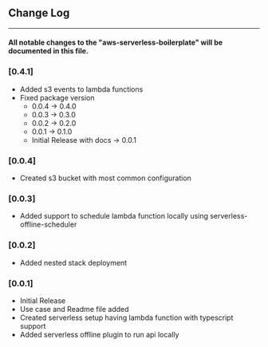 ## Change Log
____
#### All notable changes to the "aws-serverless-boilerplate" will be documented in this file.

### [0.4.1]
* Added s3 events to lambda functions
* Fixed package version
  * 0.0.4 -> 0.4.0
  * 0.0.3 -> 0.3.0
  * 0.0.2 -> 0.2.0
  * 0.0.1 -> 0.1.0
  * Initial Release with docs -> 0.0.1

### [0.0.4]
* Created s3 bucket with most common configuration
  

### [0.0.3]
*  Added support to schedule lambda function locally using serverless-offline-scheduler

### [0.0.2]
* Added nested stack deployment

### [0.0.1]
* Initial Release 
* Use case and Readme file added
* Created serverless setup having lambda function with typescript support 
* Added serverless offline plugin to run api locally



